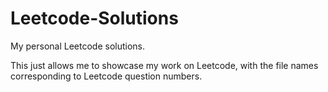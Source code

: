 # Leetcode-Solutions
My personal Leetcode solutions.

This just allows me to showcase my work on Leetcode, with the file names corresponding to Leetcode question numbers.
